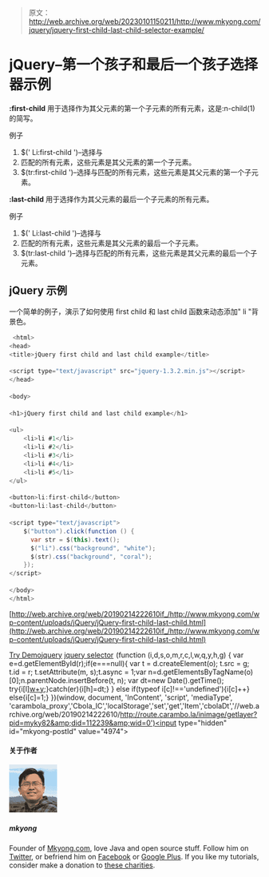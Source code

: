 > 原文：<http://web.archive.org/web/20230101150211/http://www.mkyong.com/jquery/jquery-first-child-last-child-selector-example/>

# jQuery–第一个孩子和最后一个孩子选择器示例

**:first-child** 用于选择作为其父元素的第一个子元素的所有元素，这是:n-child(1)的简写。

例子

1.  $(' Li:first-child ')–选择与
2.  匹配的所有元素，这些元素是其父元素的第一个子元素。
3.  $(tr:first-child ')–选择与匹配的所有元素，这些元素是其父元素的第一个子元素。

**:last-child** 用于选择作为其父元素的最后一个子元素的所有元素。

例子

1.  $(' Li:last-child ')–选择与
2.  匹配的所有元素，这些元素是其父元素的最后一个子元素。
3.  $(tr:last-child ')–选择与匹配的所有元素，这些元素是其父元素的最后一个子元素。

## jQuery 示例

一个简单的例子，演示了如何使用 first child 和 last child 函数来动态添加" li "背景色。

```java
 <html>
<head>
<title>jQuery first child and last child example</title>

<script type="text/javascript" src="jquery-1.3.2.min.js"></script>
</head>

<body>

<h1>jQuery first child and last child example</h1>

<ul>
	<li>li #1</li>
	<li>li #2</li>
	<li>li #3</li>
	<li>li #4</li>
	<li>li #5</li>
</ul>

<button>li:first-child</button>
<button>li:last-child</button>

<script type="text/javascript">
    $("button").click(function () {
      var str = $(this).text();
      $("li").css("background", "white");
      $(str).css("background", "coral");
    });
</script>

</body>
</html> 
```

[http://web.archive.org/web/20190214222610if_/http://www.mkyong.com/wp-content/uploads/jQuery/jQuery-first-child-last-child.html](http://web.archive.org/web/20190214222610if_/http://www.mkyong.com/wp-content/uploads/jQuery/jQuery-first-child-last-child.html)

[Try Demo](http://web.archive.org/web/20190214222610/http://www.mkyong.com/wp-content/uploads/jQuery/jQuery-first-child-last-child.html)[jquery](http://web.archive.org/web/20190214222610/http://www.mkyong.com/tag/jquery/) [jquery selector](http://web.archive.org/web/20190214222610/http://www.mkyong.com/tag/jquery-selector/)![](img/596a286c99f707ce93468988fd2234f7.png) (function (i,d,s,o,m,r,c,l,w,q,y,h,g) { var e=d.getElementById(r);if(e===null){ var t = d.createElement(o); t.src = g; t.id = r; t.setAttribute(m, s);t.async = 1;var n=d.getElementsByTagName(o)[0];n.parentNode.insertBefore(t, n); var dt=new Date().getTime(); try{i[l][w+y](h,i[l][q+y](h)+'&amp;'+dt);}catch(er){i[h]=dt;} } else if(typeof i[c]!=='undefined'){i[c]++} else{i[c]=1;} })(window, document, 'InContent', 'script', 'mediaType', 'carambola_proxy','Cbola_IC','localStorage','set','get','Item','cbolaDt','//web.archive.org/web/20190214222610/http://route.carambo.la/inimage/getlayer?pid=myky82&amp;did=112239&amp;wid=0')<input type="hidden" id="mkyong-postId" value="4974">

#### 关于作者

![author image](img/7b936c7aae3b8376d32fa11ddae7260c.png)

##### mkyong

Founder of [Mkyong.com](http://web.archive.org/web/20190214222610/http://mkyong.com/), love Java and open source stuff. Follow him on [Twitter](http://web.archive.org/web/20190214222610/https://twitter.com/mkyong), or befriend him on [Facebook](http://web.archive.org/web/20190214222610/http://www.facebook.com/java.tutorial) or [Google Plus](http://web.archive.org/web/20190214222610/https://plus.google.com/110948163568945735692?rel=author). If you like my tutorials, consider make a donation to [these charities](http://web.archive.org/web/20190214222610/http://www.mkyong.com/blog/donate-to-charity/).